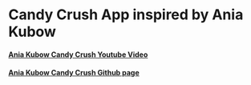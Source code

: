 # Candy Crush App inspired by Ania Kubow
#### [Ania Kubow Candy Crush Youtube Video](https://www.youtube.com/watch?v=PBrEq9Wd6_U)

#### [Ania Kubow Candy Crush Github page](https://github.com/kubowania/candy-crush-reactjs.git)


